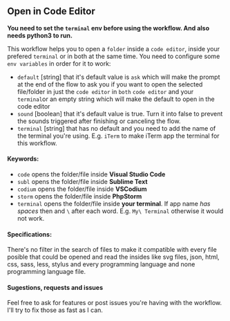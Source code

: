 ## Open in Code Editor

**You need to set the `terminal` env before using the workflow. And also needs python3 to run.**

This workflow helps you to open a `folder` inside a `code editor`, inside your prefered `terminal` or in both at the same time. You need to configure some `env variables` in order for it to work:

- `default` [string] that it's default value is `ask` which will make the prompt at the end of the flow to ask you if you want to open the selected file/folder in just the `code editor` in `both` `code editor` and your `terminal`or an empty string which will make the default to open in the code editor
- `sound` [boolean] that it's default value is true. Turn it into false to prevent the sounds triggered after finishing or canceling the flow.
- `terminal` [string] that has no default and you need to add the name of the terminal you're using. E.g. `iTerm` to make iTerm app the terminal for this workflow.

#### Keywords:

- `code` opens the folder/file inside **Visual Studio Code**
- `subl` opens the folder/file inside **Sublime Text**
- `codium` opens the folder/file inside **VSCodium**
- `storm` opens the folder/file inside **PhpStorm**
- `terminal` opens the folder/file inside **your terminal**. If app name _has spaces_ then and `\` after each word. E.g. `My\ Terminal` otherwise it would not work.

#### Specifications:

There's no filter in the search of files to make it compatible with every file posible that could be opened and read the insides like svg files, json, html, css, sass, less, stylus and every programming language and none programming language file.

#### Sugestions, requests and issues

Feel free to ask for features or post issues you're having with the workflow. I'll try to fix those as fast as I can.
